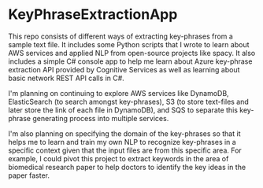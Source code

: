 # KeyPhraseExtractionApp
This repo consists of different ways of extracting key-phrases from a sample text file. It includes some Python scripts that I wrote to learn about AWS services and applied NLP from open-source projects like spacy. It also includes a simple C# console app to help me learn about Azure key-phrase extraction API provided by Cognitive Services as well as learning about basic network REST API calls in C#.

I'm planning on continuing to explore AWS services like DynamoDB, ElasticSearch (to search amongst key-phrases), S3 (to store text-files and later store the link of each file in DynamoDB), and SQS to separate this key-phrase generating process into multiple services. 

I'm also planning on specifying the domain of the key-phrases so that it helps me to learn and train my own NLP to recognize key-phrases in a specific context given that the input files are from this specific area. For example, I could pivot this project to extract keywords in the area of biomedical research paper to help doctors to identify the key ideas in the paper faster. 
